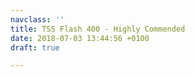 ```yaml
---
navclass: ''
title: TSS Flash 400 - Highly Commended
date: 2018-07-03 13:44:56 +0100
draft: true

---
```

